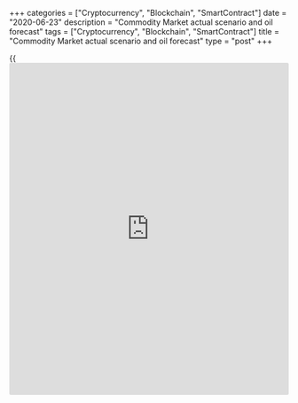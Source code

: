 +++
categories = ["Cryptocurrency", "Blockchain", "SmartContract"]
date = "2020-06-23"
description = "Commodity Market actual scenario and oil forecast"
tags = ["Cryptocurrency", "Blockchain", "SmartContract"]
title = "Commodity Market actual scenario and oil forecast"
type = "post"
+++

{{<iframe id="large-banner" src="https://www.bounty.group/#slide=18.0" width="100%" height="600" scrolling="no" style="border: 0px solid rgb(216, 221, 230); border-radius: 3px;">}}

June 29, 2020

June 23, 2020

Commodity Market analysis: Oil forecastMikhail Hypov

##  **S &P GSCI and Crude Oil WTI: Technical analysis of oil market.
Candlestick analysis and fractal analysis. Wave structure analysis.**

My previous article reviewed the commodity market and [S&P Goldman Sachs
Commodity Index][1] in particular. Today, I’ll proceed with the analysis
of commodity groups. In the first place, I’ll analyse [oil][2] and
[gold][3]. These commodity groups have some peculiarities.

![LiteForex: Commodity Market actual scenario and oil forecast][4]

The dynamics of their long-term cost growth yields to [S&P500][5], for
example (check the chart above). Thus, the composition of participants
in these markets is somewhat different. There is no point in holding
[gold][3] and [oil][6], or any other commodities, in the long term.
That’s why the share of institutional [investor](https://www.fintechee.com/tutorial-for-forex-trading/investor-mode/)s here is much smaller
than in the stock market. The main market participants are speculators,
commodity brokers and large industrial holding companies. [Gold][3]
stands out, though. It is often used as a protective asset. During a
crisis, private [investor](https://www.fintechee.com/tutorial-for-forex-trading/investor-mode/)s grow more interested in this metal, which
covers the industrial sector’s falling demand.

![LiteForex: Commodity Market actual scenario and oil forecast][7]

I have highlighted 2 crisis events in the chart above: the year 2008 and
the current crisis. Comparing the dynamics of those periods, we see that
[gold][3] remains at the same levels or even slightly grows while the
stock market falls. Despite the stocks’ global leadership as an
investment tool, gold may be more attractive in the short term.

Why? Because [investor](https://www.fintechee.com/tutorial-for-forex-trading/investor-mode/)s tend to avoid risks. Gold’s higher growth
dynamics means that the [investor](https://www.fintechee.com/tutorial-for-forex-trading/investor-mode/)s don’t feel confident about the stock
market and diversify their portfolios to minimize risks. This behaviour
pattern is a good indicator for macroeconomic analysis of the stock
market.

![LiteForex: Commodity Market actual scenario and oil forecast][8]

Let me make a small digression here. Compare the Bitcoin chart with
[SPX][5], [GOLD ][9]and [OIL][6]. As you see, other assets show almost
no growth, except gold. So, if you are a portfolio [investor](https://www.fintechee.com/tutorial-for-forex-trading/investor-mode/), think about
holding a small % of your capital in cryptocurrency.

##  **Technical analysis of oil**

![LiteForex: Commodity Market actual scenario and oil forecast][10]

First, let’s update the [oil][6] forecast I made in [March][11]. In the
chart above, oil correlates with the commodity index. We can use this
fact in technical analysis in order to filter market noise related to
high volatility and see the picture more clearly.

##  **Oil long-term scenario**

![LiteForex: Commodity Market actual scenario and oil forecast][12]

The 12-month time frame of [WTI Oil][6] is displayed in the chart above.
Three key levels are seen here:

\- the buyers’ level at 12.26 in 1999 when the strongest bullish wave
began

\-  the second level at 46.81. Another level of buyers who opened trades
after the 2008 crisis

\-  the third level is the sellers’ level at 100 USD per barrel. It was
impossible to consolidate above it.

A long shadow is forming below the ultimate candlestick. It pulled back
from the first level of 12.26 USD. According to the Japanese
candlesticks, a “hammer” may be forming, but it is too early to speak
about it now because there’s a shadow above and the body is big enough.
A strong bullish signal will have been produced before the end of 2020
if the price has consolidated above 46.81 USD. In the long term, the
bearish trend will continue. The pattern including a pullback like after
2008 may be repeated in the opposite direction (marked with the red
arrow). This scenario will be confirmed if the [oil][6] price hasn’t
consolidated above 46.81 USD by the end of the year.

![LiteForex: Commodity Market actual scenario and oil forecast][13]

The chart above displays the GSCI commodity index which shows the same
picture as the chart of [Crude Oil WTI][6] does. The exception is that
the minimum didn’t test the support level at 169 points after the last
fall. It means the bearish [oil][6] breakout was false. It’s a good
example of how the GSCI filter works when applied to the oil market. Now
we can say with more confidence that this level won’t be retested in the
next few years.

##  **Oil medium-term forecast**

![LiteForex: Commodity Market actual scenario and oil forecast][14]

On the 1-month time frame above, the wave pattern remained unchanged as
compared with March’s [oil forecast ][11]. The pattern forming now
corresponds well to the global scenario marked with the red arrow.
According to this scenario, the price may go outside the limits of 46
USD per barrel in the short term. Then, it will proceed to fall to 20
USD per WTI barrel.

##  **Short-term forecast for WTI oil price**

![LiteForex: Commodity Market actual scenario and oil forecast][15]

Have a look at the WTI weekly chart above. For sure, wave (a) in zigzag
Y of the WXYXZ pattern is completed (the orange pattern inside the
purple pattern). We see wave (A) nearing completion in the blue zigzag
of wave (b) at the moment. We can’t say yet that wave (A) has fully
formed, but obviously it has no further growth reserves because it’s
located near powerful resistance levels:

  1. Traded area at 51 - 65 USD (blue oval);
  2. Extremum of zigzag of wave (a) at  42.33 - 47 USD (red circle);
  3. Global buyer level at 46.81 USD (green line);
  4.  0.5 fibo of wave (a) at 43.39 USD.

This cluster of resistance levels allows supposing that a future
extremum and a bearish reversal will be at around 43-46 USD.

##  **Oil trading plan for the next few weeks**

![LiteForex: Commodity Market actual scenario and oil forecast][16]

Prioritize short positions at 46 USD. A bearish signal should be
confirmed by an indicator or a candlestick pattern.

Stop Loss is placed beyond 0.618 fibo of wave (a) at around 53 USD.

Target: a bearish correction at around 0.5 fibo of the last wave, 28 USD
approximately.

Risk/Profit ratio: 2.8, which is almost a perfect value in the classic
risk management system. Remember to set correct leverage and lot values.
Observe your risk and money management rules.

Remember that you can open a short trade in [WTI][6] with a low
commission at LiteForex. If you aren’t a trader, it’s time to start
right now: the broker is raffling fabulous prizes to celebrate its [15th
anniversary][17]. Everyone can win!

In my next article, I’ll provide a detailed technical analysis of the
gold market and share a few more insights into related markets.

Subscribe and keep in touch!

* * *

Good luck and profits, everyone!

Yours,

Michael @Hypov

 _I’d like to remind you that all materials are provided for educational
purposes only. They aren’t financial advice and don’t guarantee any
profits. All trading decisions you make are your responsibility only._

* * *

P.S. Did you like my article? Share it in social networks: it will be
the best “thank you" :)

Ask me questions and comment below. I’ll be glad to answer your
questions and give necessary explanations.

 **Useful links:**

  * I recommend trying to trade with a reliable broker [here][18]. The system allows you to trade by yourself or copy successful traders from all across the globe.
  * Use my promo-code BLOG for getting deposit bonus 50% on LiteForex platform. Just enter this code in the appropriate field while [depositing][19] your trading account.
  * Telegram channel with high-quality analytics, Forex reviews, training articles, and other useful things for traders <t.me/liteforex>

## Price chart of USCrude in real time mode

![Commodity Market analysis: Oil forecast][20]

The content of this article reflects the author’s opinion and does not
necessarily reflect the official position of LiteForex. The material
published on this page is provided for informational purposes only and
should not be considered as the provision of investment advice for the
purposes of Directive 2004/39/EC.

Rate this article:

{{value}}

( {{count}} {{title}} )

   1. www.liteforex.com/blog/analysts-opinions/commodity-market-analysis---global-outlook/
   2. my.liteforex.com/trading?type=oil
   3. my.liteforex.com/trading/chart?symbol=XAUUSD&returnUrl=true
   4. cdn.liteforex.com/cache/uploads/blog_post/cryptocyrrency/hyipov/2020.06.23/SPX_GOLD_OIL_hypov_1.jpg?w=30&s=991876a01784427f30ad4505965ec8f6
   5. my.liteforex.com/trading/chart?symbol=SPX
   6. my.liteforex.com/trading/chart?symbol=USCrude
   7. cdn.liteforex.com/cache/uploads/blog_post/cryptocyrrency/hyipov/2020.06.23/SPX_GOLD_OIL_hypov_2.jpg?w=30&s=97fd4055861fe556344639e8f48e3fee
   8. cdn.liteforex.com/cache/uploads/blog_post/cryptocyrrency/hyipov/2020.06.23/SPX_BITCOIN_GOLD_OIL_hypov_3.jpg?w=30&s=2d58d0164e2e2ed5626159612fc1d1ca
   9. my.liteforex.com/trading/chart?symbol=XAUUSD
   10. cdn.liteforex.com/cache/uploads/blog_post/cryptocyrrency/hyipov/2020.06.23/GSCI_OIL_hypov_4.jpg?w=30&s=0d0a9b7bb811512f16b4a1dc6911aaa6
   11. www.liteforex.com/blog/analysts-opinions/whats-happening-to-oil-prices/
   12. cdn.liteforex.com/cache/uploads/blog_post/cryptocyrrency/hyipov/2020.06.23/WTI_OIL_hypov_5.jpg?w=30&s=776fea909f556288a7fedd31507edf33
   13. cdn.liteforex.com/cache/uploads/blog_post/cryptocyrrency/hyipov/2020.06.23/GSCI_hypov_6.jpg?w=30&s=267c0ecf9cfad400128e29cd3fce1191
   14. cdn.liteforex.com/cache/uploads/blog_post/cryptocyrrency/hyipov/2020.06.23/WTI_OIL_hypov_7.jpg?w=30&s=21389a1b5299898dbf59e7d6ca957c71
   15. cdn.liteforex.com/cache/uploads/blog_post/cryptocyrrency/hyipov/2020.06.23/WTI_OIL_hypov_8.jpg?w=30&s=94d3981bca897f3ca5277b16167ba6ee
   16. lh5.googleusercontent.com/HZhiXMfQt8GfvsVUI1dOuiK-XjRLPF9aK9HpsphePDTZEgTgoJPRHTObM6XiPzs4MAXCEPLvGBeOw2FNrOb69kBS9w_fQ2iW6HaPEzyefko11qrtDGHZCMMFQb0F3BrCUIQn93IS
   17. www.liteforex.com/contests/dream-draw/
   18. my.liteforex.com/?category=analysts-opinions&slug=commodity-market-analysis-oil-forecast&openPopup=%2Fregistration%2Fpopup&utm_source=blog&utm_medium=article&utm_campaign=bonus
   19. my.liteforex.com/deposit/?category=analysts-opinions&slug=commodity-market-analysis-oil-forecast&promo_code=BLOG&utm_source=blog&utm_medium=article&utm_campaign=bonus
   20. cdn.liteforex.com/cache/uploads/blog_post/cryptocyrrency/hyipov/2020.06.23/GOLD_WTI_OIL_hypov_logo.jpg?q=75&w=1000&s=88fa82aa4d0705e4051fadb798ab99eb